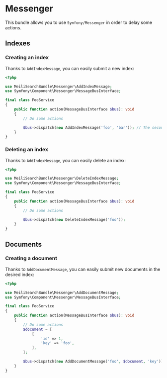 # Messenger

This bundle allows you to use `Symfony/Messenger` in order to delay some actions.

## Indexes

### Creating an index

Thanks to `AddIndexMessage`, you can easily submit a new index: 

```php
<?php

use MeiliSearchBundle\Messenger\AddIndexMessage;
use Symfony\Component\Messenger\MessageBusInterface;

final class FooService
{
    public function action(MessageBusInterface $bus): void 
    {
        // Do some actions

        $bus->dispatch(new AddIndexMessage('foo', 'bar')); // The second argument define the primary key of the related documents, it's optional.
    }
}
```

### Deleting an index

Thanks to `AddIndexMessage`, you can easily delete an index: 

```php
<?php

use MeiliSearchBundle\Messenger\DeleteIndexMessage;
use Symfony\Component\Messenger\MessageBusInterface;

final class FooService
{
    public function action(MessageBusInterface $bus): void 
    {
        // Do some actions

        $bus->dispatch(new DeleteIndexMessage('foo'));
    }
}
```

## Documents

### Creating a document

Thanks to `AddDocumentMessage`, you can easily submit new documents in the desired index: 

```php
<?php

use MeiliSearchBundle\Messenger\AddDocumentMessage;
use Symfony\Component\Messenger\MessageBusInterface;

final class FooService
{
    public function action(MessageBusInterface $bus): void 
    {
        // Do some actions
        $document = [
            [
                'id' => 1,
                'key' => 'foo',
            ],
        ];

        $bus->dispatch(new AddDocumentMessage('foo', $document, 'key')); // The third argument define the primary key of the document, it's optional.
    }
}
```

